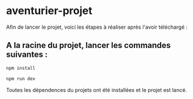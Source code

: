 # aventurier-projet

Afin de lancer le projet, voici les étapes à réaliser après l'avoir téléchargé :

## A la racine du projet, lancer les commandes suivantes :

```sh
npm install
```
```sh
npm run dev
```

Toutes les dépendences du projets ont été installées et le projet est lancé.

